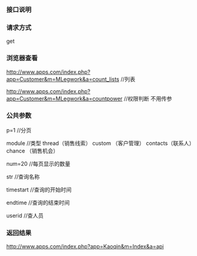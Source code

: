 
### **接口说明**

### **请求方式**
get

### **浏览器查看**
http://www.apps.com/index.php?app=Customer&m=MLegwork&a=count_lists  //列表

http://www.apps.com/index.php?app=Customer&m=MLegwork&a=countpower   //权限判断  不用传参

### **公共参数** 
p=1  //分页

module //类型    thread（销售线索）   custom （客户管理）  contacts（联系人）   chance （销售机会） 
  
num=20   //每页显示的数量

str     //查询名称

timestart   //查询的开始时间

endtime     //查询的结束时间

userid      //查人员




### **返回结果**
http://www.apps.com/index.php?app=Kaoqin&m=Index&a=api
